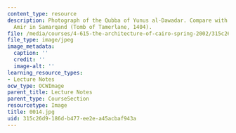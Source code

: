 ```yaml
---
content_type: resource
description: Photograph of the Qubba of Yunus al-Dawadar. Compare with The Ghur-i
  Amir in Samarqand (Tomb of Tamerlane, 1404).
file: /media/courses/4-615-the-architecture-of-cairo-spring-2002/315c26d9186db477ee2ea45acbaf943a_0014.jpg
file_type: image/jpeg
image_metadata:
  caption: ''
  credit: ''
  image-alt: ''
learning_resource_types:
- Lecture Notes
ocw_type: OCWImage
parent_title: Lecture Notes
parent_type: CourseSection
resourcetype: Image
title: 0014.jpg
uid: 315c26d9-186d-b477-ee2e-a45acbaf943a
---
```

